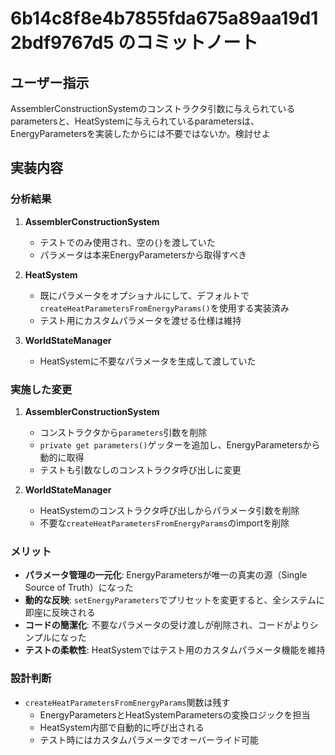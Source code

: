 # 6b14c8f8e4b7855fda675a89aa19d12bdf9767d5 のコミットノート

## ユーザー指示

AssemblerConstructionSystemのコンストラクタ引数に与えられているparametersと、HeatSystemに与えられているparametersは、EnergyParametersを実装したからには不要ではないか。検討せよ

## 実装内容

### 分析結果

1. **AssemblerConstructionSystem**
   - テストでのみ使用され、空の`{}`を渡していた
   - パラメータは本来EnergyParametersから取得すべき

2. **HeatSystem**
   - 既にパラメータをオプショナルにして、デフォルトで`createHeatParametersFromEnergyParams()`を使用する実装済み
   - テスト用にカスタムパラメータを渡せる仕様は維持

3. **WorldStateManager**
   - HeatSystemに不要なパラメータを生成して渡していた

### 実施した変更

1. **AssemblerConstructionSystem**
   - コンストラクタから`parameters`引数を削除
   - `private get parameters()`ゲッターを追加し、EnergyParametersから動的に取得
   - テストも引数なしのコンストラクタ呼び出しに変更

2. **WorldStateManager**
   - HeatSystemのコンストラクタ呼び出しからパラメータ引数を削除
   - 不要な`createHeatParametersFromEnergyParams`のimportを削除

### メリット

- **パラメータ管理の一元化**: EnergyParametersが唯一の真実の源（Single Source of Truth）になった
- **動的な反映**: `setEnergyParameters`でプリセットを変更すると、全システムに即座に反映される
- **コードの簡潔化**: 不要なパラメータの受け渡しが削除され、コードがよりシンプルになった
- **テストの柔軟性**: HeatSystemではテスト用のカスタムパラメータ機能を維持

### 設計判断

- `createHeatParametersFromEnergyParams`関数は残す
  - EnergyParametersとHeatSystemParametersの変換ロジックを担当
  - HeatSystem内部で自動的に呼び出される
  - テスト時にはカスタムパラメータでオーバーライド可能
